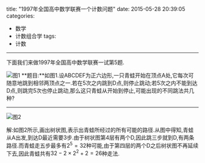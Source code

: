 title: "1997年全国高中数学联赛一个计数问题"
date: 2015-05-28 20:39:05
categories:
- 数学
- 计数组合学
tags:
- 计数

---
下面我们来做1997年全国高中数学联赛一试第5题.

![图1](/img/1997年全国高中数学联赛一个计数问题-1.png)
**题目:**如图1.设ABCDEF为正六边形,一只青蛙开始在顶点A处,它每次可随意地跳到相邻两顶点之一.若在5次之内跳到D点,则停止跳动;若5次之内不能到达D点,则跳完5次也停止跳动,那么这只青蛙从开始到停止,可能出现的不同跳法共几种?

-------
![图2](/img/1997年全国高中数学联赛一个计数问题-2.png)
<!--
\Tree[.A [.F 
            [.A 
               [.~ ]
               [.~ ]]
            [.E 
                [.F 
                   [.~ ]
                   [.~ ]]
                [.D ]]]
         [.B 
            [.A 
                [.~ ]
                [.~ ]]
            [.C  
                 [.B 
                    [.~ ]
                    [.~ ]]
                 [.D ]]]]
-->


解:如图2所示,画出树状图,表示出青蛙所经过的所有可能的路径.从图中得知,青蛙从A出发,到达D最近需要3步.由于树状图第4层有两个D,因此跳三步就到D,有两条路径.而青蛙走五步最多有$2^5=32$种可能,由于第四层的两个D之后树状图不再延续下去,因此青蛙共有$32-2\times 2^2+2=26$种走法.
